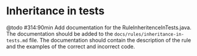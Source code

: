 # Inheritance in tests

@todo #314:90min Add documentation for the RuleInheritenceInTests.java.
The documentation should be added to the `docs/rules/inheritance-in-tests.md` file.
The documentation should contain the description of the rule and the
examples of the correct and incorrect code.
